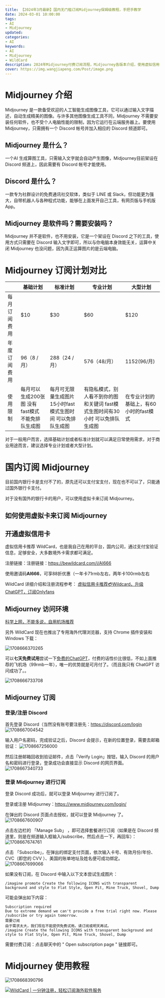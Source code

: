 ```yaml
---
title: 【2024年3月最新】国内无门槛订阅Midjourney保姆级教程，手把手教学
date: 2024-03-01 10:00:00
tags: 
- AI
- Midjourney
updated:
categories:
- AI
keywords:
- AI
- Midjourney
- WildCard
description: 2024年Midjourney付费订阅流程，Midjourney各版本介绍，使用虚拟信用卡支付买Midjourney流程指南，Midjourney代理指南
cover: https://img.wangjiapeng.com/Post/image.png
---
```


# Midjourney 介绍
Midjourney 是一款备受欢迎的人工智能生成图像工具，它可以通过输入文字描述，自动生成精美的图像。与许多其他图像生成工具不同，Midjourney 不需要安装任何软件，也不受个人电脑性能的限制，因为它运行在云端服务器上。要使用 Midjourney，只需拥有一个 Discord 帐号并加入相应的 Discord 频道即可。

## Midjourney 是什么？
一个AI 生成算图工具，只需输入文字就会自动产生图像，Midjourney目前架设在 Discord 频道上，因此需要有 Discord 帐号才能使用。

## Discord 是什么？
一款专为社群设计的免费通讯社交软体，类似于 LINE 或 Slack，但功能更为强大，自带机器人与各种程式功能，能够在上面发开自己工具，有网页版与手机版App。

## Midjourney 是软件吗？需要安装吗？
Midjourney 并不是软件，也不用安装，它是一个架设在 Discord 之下的工具，使用方式只需要在 Discord 输入文字即可，所以与你电脑本身效能无关，运算中关闭 Midjourney 也没问题，因为真正运算图片的是云端电脑。

# Midjourney 订阅计划对比

|  | 基础计划 | 标准计划 | 专业计划 | 大型计划 |
|---|---|---|---|---|
| 每月订阅费用 | $10 | $30 | $60 | $120 |
| 年度订阅费用 | $96（$8 /月） | $288（$24 /月） | $576（$48/月） | $1152($96/月) |
| 使用限制 | 每月可以生成200张图 没有fast模式 不能免排队生成图 | 每月可无限量生成图片 15小时fast模式生图时间 可以免排队生成图 | 有隐私模式，别人看不到你的图和关键词 fast模式生图时间有30小时 可以免排队生成图 | 在专业计划的基础上，有60小时的fast模式 |

对于一般用户而言，选择基础计划或者标准计划就可以满足日常使用需求，对于商业用途而言，建议选择专业计划或者大型计划。

# 国内订阅 Midjourney

目前国内银行卡是支付不了的，原先还可以支付宝支付，现在也不可以了，只能通过国外银行卡支付。

对于没有国外的银行卡的用户，可以使用虚拟卡来订阅 Midjourney。

## 如何使用虚拟卡来订阅 Midjourney

## 开通虚拟信用卡

虚拟信用卡推荐 WildCard，也是我自己在用的平台，国内公司，通过支付宝验证信息，足够安全，大多数境外卡需求都可满足。

注册链接：注册链接：https://bewildcard.com/i/AI666

使用邀请码**AI666**，可享88折优惠（一年卡71rmb左右，两年卡100rmb左右

WildCard 详细介绍和注册流程参考：
[虚拟信用卡推荐💳Wildcard，升级ChatGPT，订阅Onlyfans](https://www.wangjiapeng.com/2024/01/27/ai/wildcard/)

## Midjourney 访问环境

[科学上网，不能多说，自用机场推荐](https://order.yizhihongxing.org/aff.php?aff=18790)

另外 WildCard 现在也推出了专用海外代理浏览器，支持 Chrome 插件安装和 Windows 下载：

![1708666370265](https://img.wangjiapeng.com/Post/1708666370265.webp)

可以**七天免费试用**尝试一下[免费的ChatGPT](https://www.wangjiapeng.com/2024/01/24/ai/gpt-registration/)，付费的话性价比很低，不如上面推荐的飞机场（99rmb一年），唯一的优势就是可月付了。（而且我只有 ChatGPT 访问成功了。。

![1708666733708](https://img.wangjiapeng.com/Post/1708666733708.webp)

## Midjourney 订阅

### 登录/注册 Discord
首先登录 Discord（当然没有账号要注册先：https://discord.com/login
![1708667004542](https://img.wangjiapeng.com/Post/1708667004542.webp)

输入用户名密码，完成验证之后，Discord 会提示，在新的位置登录，需要去邮箱验证：
![1708667256000](https://img.wangjiapeng.com/Post/1708667256000.webp)

然后注册邮箱回收到验证邮件，点击「Verify Login」按钮，输入 Discord 的用户名和密码进行登录，登录成功会直接显示 Discord 的网页界面。
![1708667340733](https://img.wangjiapeng.com/Post/1708667340733.webp)

### 登录 Midjourney 进行订阅

登录 Discord 成功后，就可以登录 Midjourney 进行订阅了。

登录或注册 Midjourney：https://www.midjourney.com/login/

在弹出的 Discord 页面点击授权，就可以登录 Midjourney 了。
![1708667600907](https://img.wangjiapeng.com/Post/1708667600907.webp)

点击左边栏的 「Manage Sub」 ，即可选择套餐进行订阅（如果是在 Discord 频道里，则是在频道输入框输入/subscribe，然后点击一下，再回车）：
![1708667674761](https://img.wangjiapeng.com/Post/1708667674761.webp)

点击 「Subscribe」，在弹出的绑定支付页面，依次输入卡号、有效月份/年份、CVC（即您的 CVV ）、美国的账单地址及姓名便可成功绑定。
![1708667699066](https://img.wangjiapeng.com/Post/1708667699066.webp)

如果没有订阅，在 Discord 中输入以下文本尝试生成图片：
```
/imagine promote Create the following ICONS with transparent background and style to Flat Style, Open Pit, Mine Truck, Shovel, Dump
```

可能会弹出如下内容：
```
Subscription required
Due to extreme demand we can't provide a free trial right now. Please /subscribe or try again tomorrow.
需要订阅
由于需求太大，我们现在不能提供免费试用。请订阅或明天再试。
/imagine Create the following ICONS with transparent background and style to Flat Style, Open Pit, Mine Truck, Shovel, Dump
```
需要付费订阅：点击聊天中的 " Open subscription page " 链接即可。

# Midjourney 使用教程

![1708668390796](https://img.wangjiapeng.com/Post/1708668390796.webp)

[![WildCard | 一分钟注册，轻松订阅海外软件服务](https://img.wangjiapeng.com/Post/1706437617058.webp)](https://bewildcard.com/i/AI666)